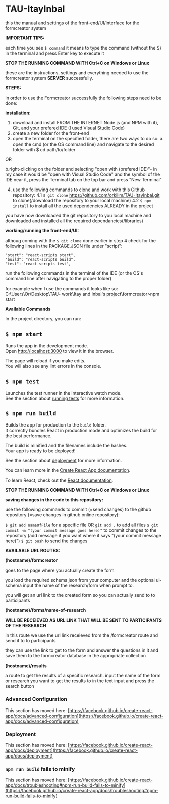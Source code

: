 # TAU-ItayInbal

this the manual and settings of the front-end/UI/interface for the formcreator system

__IMPORTANT TIPS:__

each time you see ```$ command``` it means to type the command (without the $) in the terminal and press Enter key to execute it

__STOP THE RUNNING COMMAND WITH Ctrl+C on Windows or Linux__

these are the instructions, settings and everything needed to use the formcreator system __SERVER__ successfully.

__STEPS:__

in order to use the Formcreator successfully the following steps need to be done:

__installation:__

1. download and install FROM THE INTERNET Node.js (and NPM with it), Git, and your prefered IDE (I used Visual Studio Code)
2. create a new folder for the front-end
3. open the terminal on the specified folder, there are two ways to do so:
 a. open the cmd (or the OS command line) and navigate to the desired folder with $ cd path/to/folder

OR

 b.right-clicking on the folder and selecting "open with (prefered IDE)"- in my case it would be "open with Visual Studio Code" and the symbol of the IDE near it, press the Terminal tab on the top bar and press "New Terminal"


4. use the following commands to clone and work with this Github repository:
 4.1 ```$ git clone``` https://github.com/orkilim/TAU-ItayInbal.git to clone(/download the repository to your local machine) 
 4.2 ```$ npm install``` to install all the used dependencies ALREADY in the project

you have now downloaded the git repository to you local machine and downloaded and installed all the required dependancies(/libraries)

__working/running the front-end/UI:__

althoug coming with the ```$ git clone``` done earlier in step 4 check for the following lines in the PACKAGE.JSON file under "script":

    "start": "react-scripts start",
    "build": "react-scripts build",
    "test": "react-scripts test",


run the following commands in the terminal of the IDE (or the OS's command line after navigating to the proper folder)


for example when I use the commands it looks like so: C:\Users\Or\Desktop\TAU- work\Itay and Inbal's project\formcreator>npm start

__Available Commands__

In the project directory, you can run:

 ## ```$ npm start```

Runs the app in the development mode.\
Open [http://localhost:3000](http://localhost:3000) to view it in the browser.

The page will reload if you make edits.\
You will also see any lint errors in the console.

## ```$ npm test```

Launches the test runner in the interactive watch mode.\
See the section about [running tests](https://facebook.github.io/create-react-app/docs/running-tests) for more information.

## ```$ npm run build```

Builds the app for production to the `build` folder.\
It correctly bundles React in production mode and optimizes the build for the best performance.

The build is minified and the filenames include the hashes.\
Your app is ready to be deployed!

See the section about [deployment](https://facebook.github.io/create-react-app/docs/deployment) for more information.


You can learn more in the [Create React App documentation](https://facebook.github.io/create-react-app/docs/getting-started).

To learn React, check out the [React documentation](https://reactjs.org/).


__STOP THE RUNNING COMMAND WITH Ctrl+C on Windows or Linux__


__saving changes in the code to this repository:__

use the following commands to commit (=send changes) to the github repository (=save changes in github online repository):

```$ git add nameOfFile``` for a specific file OR ```git add .``` to add all files
```$ git commit -m "(your commit message goes here)"``` to commit changes to the repository (add message if you want where it says "(your commit message here)")
```$ git push``` to send the changes


__AVAILABLE URL ROUTES:__

__(hostname)/formcreator__

goes to the page where you actually create the form

you load the required schema json from your computer and the optional ui-schema input the name of the research/form when prompt to.

you will get an url link to the created form so you can actually send to to participants

__(hostname)/forms/name-of-research__

__WILL BE RECEIEVED AS URL LINK THAT WILL BE SENT TO PARTICIPANTS OF THE RESEARCH__

in this route we use the url link receieved from the /formcreator route and send it to to participants

they can use the link to get to the form and answer the questions in it and save them to the formcreator database in the appropriate collection


__(hostname)/results__

a route to get the results of a specific research. input the name of the form or research you want to get the results to in the text input and press the search button

### Advanced Configuration

This section has moved here: [https://facebook.github.io/create-react-app/docs/advanced-configuration](https://facebook.github.io/create-react-app/docs/advanced-configuration)

### Deployment

This section has moved here: [https://facebook.github.io/create-react-app/docs/deployment](https://facebook.github.io/create-react-app/docs/deployment)

### `npm run build` fails to minify

This section has moved here: [https://facebook.github.io/create-react-app/docs/troubleshooting#npm-run-build-fails-to-minify](https://facebook.github.io/create-react-app/docs/troubleshooting#npm-run-build-fails-to-minify)
